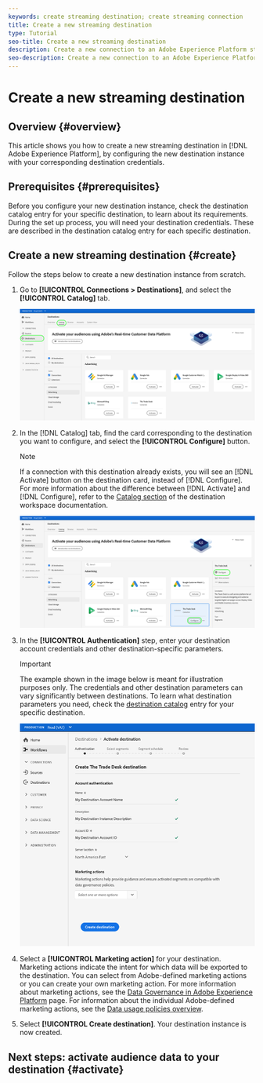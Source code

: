 ```yaml
---
keywords: create streaming destination; create streaming connection
title: Create a new streaming destination
type: Tutorial
seo-title: Create a new streaming destination
description: Create a new connection to an Adobe Experience Platform streaming destination.
seo-description: Create a new connection to an Adobe Experience Platform streaming destination.
---
```


# Create a new streaming destination

## Overview {#overview}

This article shows you how to create a new streaming destination in [!DNL Adobe Experience Platform], by configuring the new destination instance with your corresponding destination credentials.

## Prerequisites {#prerequisites}

Before you configure your new destination instance, check the destination catalog entry for your specific destination, to learn about its requirements. During the set up process, you will need your destination credentials. These are described in the destination catalog entry for each specific destination.

## Create a new streaming destination {#create}

Follow the steps below to create a new destination instance from scratch.

1. Go to **[!UICONTROL Connections > Destinations]**, and select the **[!UICONTROL Catalog]** tab.
    
    ![Destination catalog](../assets/ui/create-destinations/destination-catalog.png)

1. In the [!DNL Catalog] tab, find the card corresponding to the destination you want to configure, and select the **[!UICONTROL Configure]** button.

    >[!NOTE]
    >
    >If a connection with this destination already exists, you will see an [!DNL Activate] button on the destination card, instead of [!DNL Configure]. For more information about the difference between [!DNL Activate] and [!DNL Configure], refer to the [Catalog section](destinations-workspace.md#catalog) of the destination workspace documentation.

    ![Destination Configure button](../assets/ui/create-destinations/destination-configure-button.png)

1. In the **[!UICONTROL Authentication]** step, enter your destination account credentials and other destination-specific parameters.

    >[!IMPORTANT]
    > 
    >The example shown in the image below is meant for illustration purposes only. The credentials and other destination parameters can vary significantly between destinations. To learn what destination parameters you need, check the [destination catalog](../catalog/overview.md) entry for your specific destination.


    ![Destination credentials](../assets/ui/create-destinations/destination-credentials.png)

1. Select a **[!UICONTROL Marketing action]** for your destination. Marketing actions indicate the intent for which data will be exported to the destination. You can select from Adobe-defined marketing actions or you can create your own marketing action. For more information about marketing actions, see the [Data Governance in Adobe Experience Platform](../../data-governance/policies/overview.md) page. For information about the individual Adobe-defined marketing actions, see the [Data usage policies overview](../../data-governance/policies/overview.md).

1. Select **[!UICONTROL Create destination]**. Your destination instance is now created.

## Next steps: activate audience data to your destination {#activate}

<!-- Now that you have created your destination instance, you can start sending audience data to it. See the following guides for detailed instructions on how to send audience data to your streaming destinations:

* [Activate audiences to advertising destinations](activate-advertising-destinations.md)
* [Activate audiences to social destinations](activate-social-destinations.md) -->

